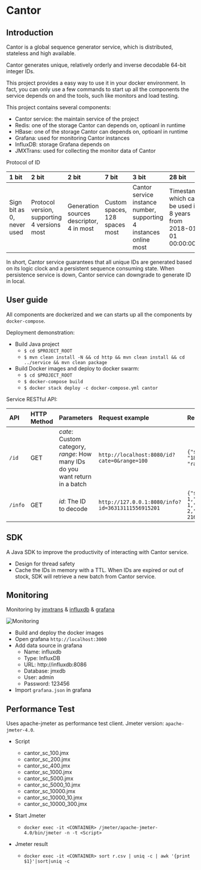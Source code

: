 Cantor
===

## Introduction
Cantor is a global sequence generator service, which is distributed, stateless and high available. 

Cantor generates unique, relatively orderly and inverse decodable 64-bit integer IDs.

This project provides a easy way to use it in your docker environment.
In fact, you can only use a few commands to start up all the components the service depends on and the tools, such like monitors and load testing.

This project contains several components:
- Cantor service: the maintain service of the project
- Redis: one of the storage Cantor can depends on, optioanl in runtime
- HBase: one of the storage Cantor can depends on, optioanl in runtime
- Grafana: used for monitoring Cantor instances
- InfluxDB: storage Grafana depends on
- JMXTrans: used for collecting the monitor data of Cantor

Protocol of ID

| 1 bit | 2 bit | 2 bit | 7 bit | 3 bit | 28 bit | 21 bit |
|:----  |:----  |:----  |:----  |:----  |:------ |:------ |
| Sign bit as 0, never used | Protocol version, supporting 4 versions most | Generation sources descriptor, 4 in most | Custom spaces, 128 spaces most | Cantor service instance number, supporting 4 instances online most | Timestamp, which can be used in 8 years from 2018-01-01 00:00:00 | Sequence, about 13k ids generated per seconds |

In short, Cantor service guarantees that all unique IDs are generated based on its logic clock and a persistent sequence consuming state.
When persistence service is down, Cantor service can downgrade to generate ID in local. 
 
## User guide

All components are dockerized and we can starts up all the components by `docker-compose`. 

Deployment demonstration:
- Build Java project
  - `$ cd $PROJECT_ROOT`
  - `$ mvn clean install -N && cd http && mvn clean install && cd ../service && mvn clean package` 
- Build Docker images and deploy to docker swarm:
  - `$ cd $PROJECT_ROOT`
  - `$ docker-compose build`
  - `$ docker stack deploy -c docker-compose.yml cantor`
  
Service RESTful API:

| API | HTTP Method | Parameters | Request example | Return |
|:--- |:----------- |:---------- |:--------------- |:------ |
| `/id` | GET | *cate*: Custom category, *range*: How many IDs do you want return in a batch | `http://localhost:8080/id?cate=0&range=100` | `{"start": "18446744073709551616", "range":"100"}` |
| `/info` | GET | *id*: The ID to decode | `http://127.0.0.1:8080/info?id=36313111556915201` | `{"sequence": 1,"descriptor": 1,"category": 2,"timestamp": 21664133}` |

## SDK

A Java SDK to improve the productivity of interacting with Cantor service.
- Design for thread safety
- Cache the IDs in memory with a TTL. When IDs are expired or out of stock, SDK will retrieve a new batch from Cantor service.

## Monitoring
Monitoring by [jmxtrans](https://github.com/jmxtrans/jmxtrans) & [influxdb](https://github.com/influxdata/influxdb) &
 [grafana](https://github.com/grafana/grafana)

![Monitoring](https://raw.githubusercontent.com/ManbangGroup/cantor/master/images/monitoring.png)

- Build and deploy the docker images
- Open grafana `http://localhost:3000`
- Add data source in grafana
  - Name: influxdb
  - Type: InfluxDB
  - URL: http://influxdb:8086
  - Database: jmxdb
  - User: admin
  - Password: 123456
- Import `grafana.json` in grafana

## Performance Test
Uses apache-jmeter as performance test client. Jmeter version: `apache-jmeter-4.0`.
  
- Script
  - cantor_sc_100.jmx
  - cantor_sc_200.jmx
  - cantor_sc_400.jmx
  - cantor_sc_1000.jmx
  - cantor_sc_5000.jmx
  - cantor_sc_5000_10.jmx
  - cantor_sc_10000.jmx
  - cantor_sc_10000_10.jmx
  - cantor_sc_10000_300.jmx
  
- Start Jmeter 
  - `docker exec -it <CONTAINER> /jmeter/apache-jmeter-4.0/bin/jmeter -n -t <Script>`

- Jmeter result
  - `docker exec -it <CONTAINER> sort r.csv | uniq -c | awk '{print $1}'|sort|uniq -c`
